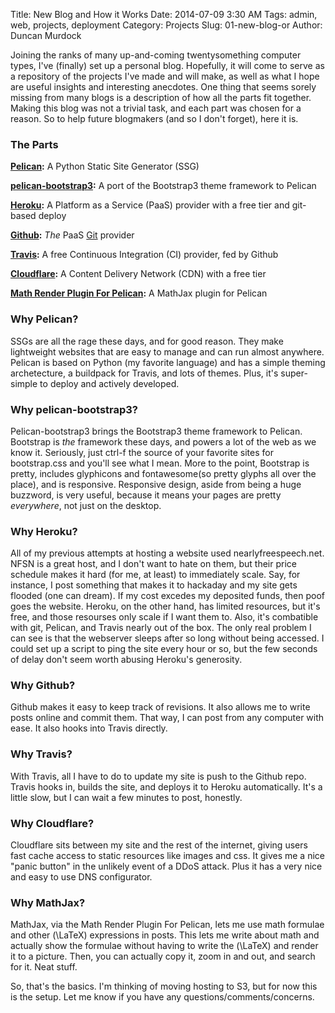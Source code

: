 Title: New Blog and How it Works
Date: 2014-07-09 3:30 AM
Tags: admin, web, projects, deployment
Category: Projects
Slug: 01-new-blog-or
Author: Duncan Murdock

Joining the ranks of many up-and-coming twentysomething computer types, I've (finally) set up a personal blog. Hopefully, it will come to serve as a repository of the projects I've made and will make, as well as what I hope are useful insights and interesting anecdotes. One thing that seems sorely missing from many blogs is a description of how all the parts fit together. Making this blog was not a trivial task, and each part was chosen for a reason. So to help future blogmakers (and so I don't forget), here it is.

### The Parts 

__[Pelican](http://getpelican.com):__ A Python Static Site Generator (SSG)

__[pelican-bootstrap3](https://github.com/DandyDev/pelican-bootstrap3):__ A port of the Bootstrap3 theme framework to Pelican

__[Heroku](http://heroku.com):__ A Platform as a Service (PaaS) provider with a free tier and git-based deploy

__[Github](http://github.com):__ _The_ PaaS [Git](git-scm.com) provider

__[Travis](http://travis-ci.com):__ A free Continuous Integration (CI) provider, fed by Github

__[Cloudflare](http://cloudflare.com):__ A Content Delivery Network (CDN) with a free tier

__[Math Render Plugin For Pelican](https://github.com/barrysteyn/pelican_plugin-render_math):__ A MathJax plugin for Pelican

### Why Pelican?

SSGs are all the rage these days, and for good reason. They make lightweight websites that are easy to manage and can run almost anywhere. Pelican is based on Python (my favorite language) and has a simple theming archetecture, a buildpack for Travis, and lots of themes. Plus, it's super-simple to deploy and actively developed.

### Why pelican-bootstrap3?

Pelican-bootstrap3 brings the Bootstrap3 theme framework to Pelican. Bootstrap is _the_ framework these days, and powers a lot of the web as we know it. Seriously, just ctrl-f the source of your favorite sites for bootstrap.css and you'll see what I mean. More to the point, Bootstrap is pretty, includes glyphicons and fontawesome(so pretty glyphs all over the place), and is responsive. Responsive design, aside from being a huge buzzword, is very useful, because it means your pages are pretty _everywhere_, not just on the desktop.

### Why Heroku?

All of my previous attempts at hosting a website used nearlyfreespeech.net. NFSN is a great host, and I don't want to hate on them, but their price schedule makes it hard (for me, at least) to immediately scale. Say, for instance, I post something that makes it to hackaday and my site gets flooded (one can dream). If my cost excedes my deposited funds, then poof goes the website. Heroku, on the other hand, has limited resources, but it's free, and those resourses only scale if I want them to. Also, it's combatible with git, Pelican, and Travis nearly out of the box. The only real problem I can see is that the webserver sleeps after so long without being accessed. I could set up a script to ping the site every hour or so, but the few seconds of delay don't seem worth abusing Heroku's generosity.

### Why Github?

Github makes it easy to keep track of revisions. It also allows me to write posts online and commit them. That way, I can post from any computer with ease. It also hooks into Travis directly.

### Why Travis?

With Travis, all I have to do to update my site is push to the Github repo. Travis hooks in, builds the site, and deploys it to Heroku automatically. It's a little slow, but I can wait a few minutes to post, honestly.

### Why Cloudflare?

Cloudflare sits between my site and the rest of the internet, giving users fast cache access to static resources like images and css. It gives me a nice "panic button" in the unlikely event of a DDoS attack. Plus it has a very nice and easy to use DNS configurator.

### Why MathJax?

MathJax, via the Math Render Plugin For Pelican, lets me use math formulae and other \(\LaTeX\) expressions in posts. This lets me write about math and actually show the formulae without having to write the \(\LaTeX\) and render it to a picture. Then, you can actually copy it, zoom in and out, and search for it. Neat stuff.

So, that's the basics. I'm thinking of moving hosting to S3, but for now this is the setup. Let me know if you have any questions/comments/concerns.